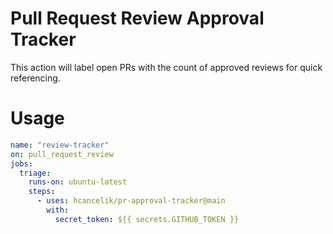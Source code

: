 # Pull Request Review Approval Tracker

This action will label open PRs with the count of approved reviews for quick referencing.

# Usage

```yaml
name: "review-tracker"
on: pull_request_review
jobs:
  triage:
    runs-on: ubuntu-latest
    steps:
      - uses: hcancelik/pr-approval-tracker@main
        with:
          secret_token: ${{ secrets.GITHUB_TOKEN }}
```
